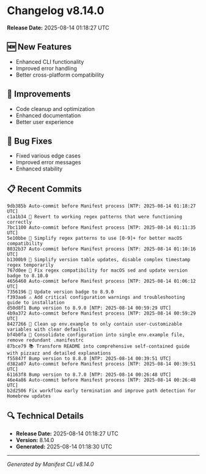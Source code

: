 # Changelog v8.14.0

**Release Date:** 2025-08-14 01:18:27 UTC

## 🆕 New Features

- Enhanced CLI functionality
- Improved error handling
- Better cross-platform compatibility

## 🔧 Improvements

- Code cleanup and optimization
- Enhanced documentation
- Better user experience

## 🐛 Bug Fixes

- Fixed various edge cases
- Improved error messages
- Enhanced stability

## 📋 Recent Commits

```
9db385b Auto-commit before Manifest process [NTP: 2025-08-14 01:18:27 UTC]
c1a1b34 🔧 Revert to working regex patterns that were functioning correctly
7bc1100 Auto-commit before Manifest process [NTP: 2025-08-14 01:11:35 UTC]
5e10bbe 🔧 Simplify regex patterns to use [0-9]+ for better macOS compatibility
8032b37 Auto-commit before Manifest process [NTP: 2025-08-14 01:10:16 UTC]
b1300b9 🔧 Simplify version table updates, disable complex timestamp regex temporarily
767d0ee 🔧 Fix regex compatibility for macOS sed and update version badge to 8.10.0
4656460 Auto-commit before Manifest process [NTP: 2025-08-14 01:06:12 UTC]
7356196 🔖 Update version badge to 8.9.0
f393aa6 ⚠️ Add critical configuration warnings and troubleshooting guide to installation
d50d8f1 Bump version to 8.9.0 [NTP: 2025-08-14 00:59:29 UTC]
4b9a372 Auto-commit before Manifest process [NTP: 2025-08-14 00:59:29 UTC]
8427266 🔧 Clean up env.example to only contain user-customizable variables with clear defaults
bf4b0fa 🔧 Consolidate configuration into single env.example file, remove redundant .manifestrc
87bce79 📚 Transform README into comprehensive self-contained guide with pizzazz and detailed explanations
f55847f Bump version to 8.8.0 [NTP: 2025-08-14 00:39:51 UTC]
d382a07 Auto-commit before Manifest process [NTP: 2025-08-14 00:39:51 UTC]
61163f8 Bump version to 8.7.0 [NTP: 2025-08-14 00:26:48 UTC]
46e4a86 Auto-commit before Manifest process [NTP: 2025-08-14 00:26:48 UTC]
b2d2506 Fix workflow early termination and improve path detection for Homebrew updates
```

## 🔍 Technical Details

- **Release Date:** 2025-08-14 01:18:27 UTC
- **Version:** 8.14.0
- **Generated:** 2025-08-14 01:18:30 UTC

---

*Generated by Manifest CLI v8.14.0*
